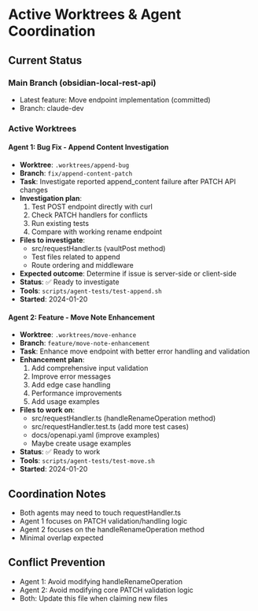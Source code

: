 # Active Worktrees & Agent Coordination

## Current Status

### Main Branch (obsidian-local-rest-api)
- Latest feature: Move endpoint implementation (committed)
- Branch: claude-dev

### Active Worktrees

#### Agent 1: Bug Fix - Append Content Investigation
- **Worktree**: `.worktrees/append-bug`
- **Branch**: `fix/append-content-patch`
- **Task**: Investigate reported append_content failure after PATCH API changes
- **Investigation plan**:
  1. Test POST endpoint directly with curl
  2. Check PATCH handlers for conflicts
  3. Run existing tests
  4. Compare with working rename endpoint
- **Files to investigate**:
  - src/requestHandler.ts (vaultPost method)
  - Test files related to append
  - Route ordering and middleware
- **Expected outcome**: Determine if issue is server-side or client-side
- **Status**: ✅ Ready to investigate
- **Tools**: `scripts/agent-tests/test-append.sh`
- **Started**: 2024-01-20

#### Agent 2: Feature - Move Note Enhancement  
- **Worktree**: `.worktrees/move-enhance`
- **Branch**: `feature/move-note-enhancement`
- **Task**: Enhance move endpoint with better error handling and validation
- **Enhancement plan**:
  1. Add comprehensive input validation
  2. Improve error messages
  3. Add edge case handling
  4. Performance improvements
  5. Add usage examples
- **Files to work on**:
  - src/requestHandler.ts (handleRenameOperation method)
  - src/requestHandler.test.ts (add more test cases)
  - docs/openapi.yaml (improve examples)
  - Maybe create usage examples
- **Status**: ✅ Ready to work
- **Tools**: `scripts/agent-tests/test-move.sh`
- **Started**: 2024-01-20

## Coordination Notes

- Both agents may need to touch requestHandler.ts
- Agent 1 focuses on PATCH validation/handling logic
- Agent 2 focuses on the handleRenameOperation method
- Minimal overlap expected

## Conflict Prevention

- Agent 1: Avoid modifying handleRenameOperation
- Agent 2: Avoid modifying core PATCH validation logic
- Both: Update this file when claiming new files